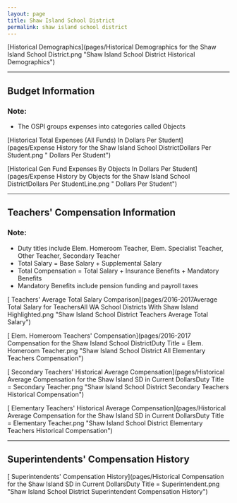 ```yaml
---
layout: page
title: Shaw Island School District
permalink: shaw island school district
---
```



[Historical Demographics](pages/Historical Demographics for the Shaw Island School District.png "Shaw Island School District Historical Demographics")

___

## Budget Information
### Note:
- The OSPI groups expenses into categories called Objects

[Historical Total Expenses (All Funds) In Dollars Per Student](pages/Expense History for the Shaw Island School DistrictDollars Per Student.png " Dollars Per Student")

[Historical Gen Fund Expenses By Objects In Dollars Per Student](pages/Expense History by Objects for the Shaw Island School DistrictDollars Per StudentLine.png " Dollars Per Student")


___

## Teachers' Compensation Information
### Note:
- Duty titles include Elem. Homeroom Teacher, Elem. Specialist Teacher, Other Teacher, Secondary Teacher
- Total Salary = Base Salary + Supplemental Salary
- Total Compensation = Total Salary + Insurance Benefits + Mandatory Benefits
- Mandatory Benefits include pension funding and payroll taxes

[ Teachers' Average Total Salary Comparison](pages/2016-2017Average Total Salary for TeachersAll WA School Districts With Shaw Island Highlighted.png "Shaw Island School District Teachers Average Total Salary")

[ Elem. Homeroom Teachers' Compensation](pages/2016-2017 Compensation for the Shaw Island School DistrictDuty Title = Elem. Homeroom Teacher.png "Shaw Island School District All Elementary Teachers Compensation")

[ Secondary Teachers' Historical Average Compensation](pages/Historical Average Compensation for the Shaw Island SD in Current DollarsDuty Title = Secondary Teacher.png "Shaw Island School District Secondary Teachers Historical Compensation")

[ Elementary Teachers' Historical Average Compensation](pages/Historical Average Compensation for the Shaw Island SD in Current DollarsDuty Title = Elementary Teacher.png "Shaw Island School District Elementary Teachers Historical Compensation")


___

## Superintendents' Compensation History

[ Superintendents' Compensation History](pages/Historical Compensation for the Shaw Island SD in Current DollarsDuty Title = Superintendent.png "Shaw Island School District Superintendent Compensation History")


